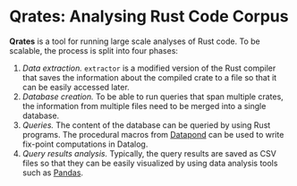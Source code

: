 # Qrates: Analysing Rust Code Corpus

**Qrates** is a tool for running large scale analyses of Rust code. To be scalable, the process is split into four phases:

1. *Data extraction.* `extractor` is a modified version of the Rust compiler that saves the information about the compiled crate to a file so that it can be easily accessed later.
2. *Database creation.* To be able to run queries that span multiple crates, the information from multiple files need to be merged into a single database.
3. *Queries.* The content of the database can be queried by using Rust programs. The procedural macros from [Datapond](https://github.com/lqd/datapond) can be used to write fix-point computations in Datalog.
4. *Query results analysis.* Typically, the query results are saved as CSV files so that they can be easily visualized by using data analysis tools such as [Pandas](https://pandas.pydata.org/).
